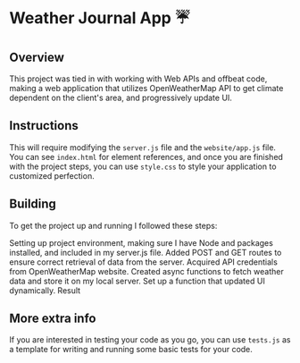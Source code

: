 # Weather Journal App :umbrella:

## Overview
This project was tied in with working with Web APIs and offbeat code, making a web application that utilizes OpenWeatherMap API to get climate dependent on the client's area, and progressively update UI. 

## Instructions
This will require modifying the `server.js` file and the `website/app.js` file. You can see `index.html` for element references, and once you are finished with the project steps, you can use `style.css` to style your application to customized perfection.

## Building
To get the project up and running I followed these steps:

Setting up project environment, making sure I have Node and packages installed, and included in my server.js file.
Added POST and GET routes to ensure correct retrieval of data from the server.
Acquired API credentials from OpenWeatherMap website.
Created async functions to fetch weather data and store it on my local server.
Set up a function that updated UI dynamically.
Result

## More extra info
If you are interested in testing your code as you go, you can use `tests.js` as a template for writing and running some basic tests for your code.
